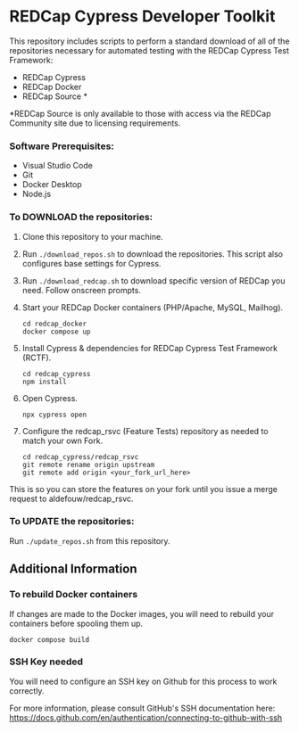 # REDCap Cypress Developer Toolkit

This repository includes scripts to perform a standard download of all of the repositories necessary for automated testing with the REDCap Cypress Test Framework: 
- REDCap Cypress
- REDCap Docker
- REDCap Source *

*REDCap Source is only available to those with access via the REDCap Community site due to licensing requirements.

### Software Prerequisites:
- Visual Studio Code
- Git
- Docker Desktop
- Node.js

### To DOWNLOAD the repositories:

1. Clone this repository to your machine.

2. Run `./download_repos.sh` to download the repositories.  This script also configures base settings for Cypress.

3. Run `./download_redcap.sh` to download specific version of REDCap you need.  Follow onscreen prompts.   

4. Start your REDCap Docker containers (PHP/Apache, MySQL, Mailhog).  

    ```
    cd redcap_docker
    docker compose up
    ```

5. Install Cypress & dependencies for REDCap Cypress Test Framework (RCTF).

    ```
    cd redcap_cypress
    npm install
    ```

6. Open Cypress.

   ```
   npx cypress open
   ```

7. Configure the redcap_rsvc (Feature Tests) repository as needed to match your own Fork.

    ```
    cd redcap_cypress/redcap_rsvc
    git remote rename origin upstream
    git remote add origin <your_fork_url_here>
    ```

This is so you can store the features on your fork until you issue a merge request to aldefouw/redcap_rsvc.

### To UPDATE the repositories:

Run `./update_repos.sh` from this repository.


## Additional Information

### To rebuild Docker containers

If changes are made to the Docker images, you will need to rebuild your containers before spooling them up.

```
docker compose build

```

### SSH Key needed

You will need to configure an SSH key on Github for this process to work correctly.  

For more information, please consult GitHub's SSH documentation here: https://docs.github.com/en/authentication/connecting-to-github-with-ssh
